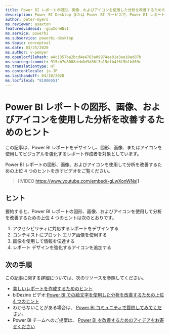 ```yaml
---
title: Power BI レポートの図形、画像、およびアイコンを使用した分析を改善するためのヒント
description: Power BI Desktop または Power BI サービスで、Power BI レポート ビジュアルの図形、画像、およびアイコンを使用して分析を改善するための 4 つのヒント。
author: peter-myers
ms.reviewer: asaxton
featuredvideoid: -gLwXonWNsI
ms.service: powerbi
ms.subservice: powerbi-desktop
ms.topic: conceptual
ms.date: 03/25/2020
ms.author: v-pemyer
ms.openlocfilehash: a4c1357ba2bcd4e4703a09974ee01a3ee10ad87b
ms.sourcegitcommit: 915cb7d8088deb0d9d86f3b15dfb4f6f5b1b869c
ms.translationtype: HT
ms.contentlocale: ja-JP
ms.lasthandoff: 04/10/2020
ms.locfileid: "81006551"
---
```

# <a name="tips-to-improve-analysis-with-shapes-images-and-icons-in-power-bi-reports"></a>Power BI レポートの図形、画像、およびアイコンを使用した分析を改善するためのヒント

この記事は、Power BI レポートをデザインし、図形、画像、またはアイコンを使用してビジュアルを強化するレポート作成者を対象としています。

Power BI レポートの図形、画像、およびアイコンを使用して分析を改善するための上位 4 つのヒントを示すビデオをご覧ください。

> [!VIDEO https://www.youtube.com/embed/-gLwXonWNsI]

## <a name="tips"></a>ヒント

要約すると、Power BI レポートの図形、画像、およびアイコンを使用して分析を改善するための上位 4 つのヒントは次のとおりです。

1. アクセシビリティに対応するレポートをデザインする
1. コンテキストにプロット エリア画像を使用する
1. 画像を使用して情報を伝達する
1. レポート デザインを強化するアイコンを追加する

## <a name="next-steps"></a>次の手順

この記事に関する詳細については、次のリソースを参照してください。

- [美しいレポートを作成するためのヒント](../power-bi-reports-tips-and-tricks-for-creating.md)
- biDezine ビデオ:[Power BI での絵文字を使用した分析を改善するための上位 4 つのヒント](https://www.youtube.com/watch?v=-gLwXonWNsI)
- わからないことがある場合は、 [Power BI コミュニティで質問してみてください](https://community.powerbi.com/)。
- Power BI チームへのご提案は、 [Power BI を改善するためのアイデアをお寄せください](https://ideas.powerbi.com/)
